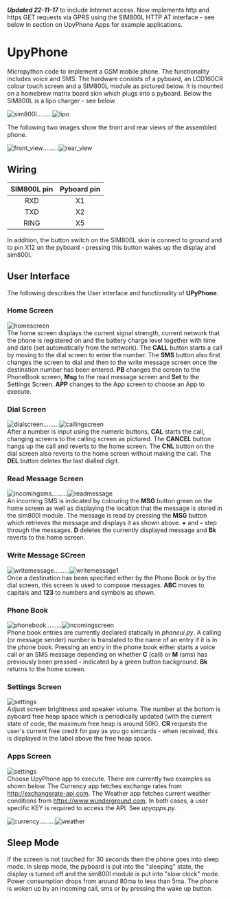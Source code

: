 ***Updated 22-11-17*** to include Internet access.  Now implements http and https GET requests via GPRS using the SIM800L HTTP AT interface - see below in section on UpyPhone Apps for example applications.

# UpyPhone
Micropython code to implement a GSM mobile phone. The functionality includes voice and SMS. The hardware consists of a pyboard, an LCD160CR colour touch screen and a SIM800L module as pictured below. It is mounted on a homebrew matrix board skin which plugs into a pyboard. Below the SIM800L is a lipo charger - see below.

![sim800l](images/sim800l.jpg).........![lipo](images/lipo_charger.jpg) 

The following two images show the front and rear views of the assembled phone. 

 
![front_view](images/front_view.jpg).........![rear_view](images/rear_view.jpg) 

## Wiring

| SIM800L pin | Pyboard pin |
|:-----------:|:-----------:|
| RXD         |   X1        |
| TXD         |   X2        |
| RING        |   X5        |

In addition, the button switch on the SIM800L skin is connect to ground and to pin X12 on the pyboard - pressing this button wakes up the display and sim800l.

## User Interface

The following describes the User interface and functionality of **UPyPhone**.

### Home Screen
![homescreen](images/newhomescreen.jpg)   
 The home screen displays the current signal strength, current network that the phone is registered on and the battery charge level together with time and date (set automatically from the network). The **CALL** button starts a call by moving to the dial screen to enter the number. The **SMS** button also first changes the screen to dial and then to the write message screen once the destination number has been entered. **PB** changes the screen to the PhoneBook screen, **Msg** to the read message screen and **Set** to the Settings Screen. **APP** changes to the App screen to choose an App to execute. 
 
### Dial Screen
![dialscreen](images/dialscreen.jpg).........![callingscreen](images/callingscreen.jpg)  
After a number is input using the numeric buttons, **CAL** starts the call, changing screens to the calling screen as pictured. The **CANCEL** button hangs up the call and reverts to the home screen. The **CNL** button on the dial screen also reverts to the home screen without making the call. The **DEL** button deletes the last dialled digit.

### Read Message Screen
![incomingsms](images/incomingsms.jpg).........![readmessage](images/readmessage.jpg)  
An incoming SMS is indicated by colouring the **MSG** button green  on the  home screen as well as displaying the location that the message is stored in the sim800l module. The message is read by pressing the **MSG** button which retrieves the message and displays it as shown above. **+** and **-** step through the messages. **D** deletes the currently displayed message and **Bk** reverts to the home screen. 

### Write Message SCreen
![writemessage](images/writemessage.jpg).........![writemessage1](images/writemessage1.jpg)  
Once a destination has been specified either by the Phone Book or by the dial screen, this screen is used to compose messages. **ABC** moves to capitals and **123** to numbers and symbols as shown. 

### Phone Book
![phonebook](images/phonebook.jpg).........![incomingscreen](images/incomingscreen.jpg)  
Phone book entries are currently declared statically in *phoneui.py*. A calling (or message sender) number is translated to the name of an entry if it is in the phone book. Pressing an entry in the phone book either starts a voice call or an SMS message depending on whether **C** (call) or **M** (sms) has previously been pressed - indicated by a green button background. **Bk** returns to the home screen.

### Settings Screen
![settings](images/settings.jpg)  
Adjust screen brightness and speaker volume. The number at the bottom is pyboard free heap space which is periodically updated (with the current state of code, the maximum free heap is around 50K). **CR** requests the user's current free credit for pay as you go simcards - when received, this is displayed in the label above the free heap space.

### Apps Screen
![settings](images/appscreen.jpg)  
Choose UpyPhone app to execute. There are currently two examples as shown below. The Currency app fetches exchange rates from <http://exchangerate-api.com>. The Weather app fetches current weather conditions from <https://www.wunderground.com>. In both cases, a user specific KEY is required to access the API. See *upyapps.py*.

![currency](images/currency.jpg).........![weather](images/weather.jpg)  


## Sleep Mode
If the screen is not touched for 30 seconds then the phone goes into sleep mode. In sleep mode, the pyboard is put into the "sleeping" state, the display is turned off and the sim800l module is put into   "slow clock" mode. Power consumption drops from around 80ma to less than 5ma. The phone is woken up by an incoming call, sms or by pressing the wake up button.
